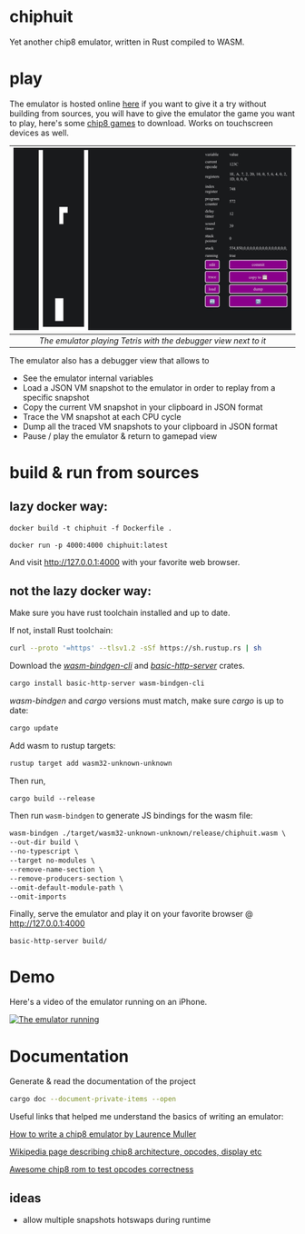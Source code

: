 # chiphuit

Yet another chip8 emulator, written in Rust compiled to WASM.

# play

The emulator is hosted online [here](https://chiphuit.glitch.me/) if you want to give it a try without building from sources, you will have to give the emulator the game you want to play, here's some [chip8 games](https://github.com/kripod/chip8-roms/tree/master/games) to download. Works on touchscreen devices as well.

| ![The emulator with the debugger](assets/emulator_debugger.png) |
|:--:|
| *The emulator playing Tetris with the debugger view next to it* |

The emulator also has a debugger view that allows to

* See the emulator internal variables
* Load a JSON VM snapshot to the emulator in order to replay from a specific snapshot
* Copy the current VM snapshot in your clipboard in JSON format
* Trace the VM snapshot at each CPU cycle
* Dump all the traced VM snapshots to your clipboard in JSON format
* Pause / play the emulator & return to gamepad view

# build & run from sources

## lazy docker way:

```
docker build -t chiphuit -f Dockerfile .
```

```
docker run -p 4000:4000 chiphuit:latest
```

And visit http://127.0.0.1:4000 with your favorite web browser.

## not the lazy docker way:

Make sure you have rust toolchain installed and up to date.

If not, install Rust toolchain:

```bash
curl --proto '=https' --tlsv1.2 -sSf https://sh.rustup.rs | sh
```

Download the _[wasm-bindgen-cli](https://crates.io/crates/wasm-bindgen-cli)_ and _[basic-http-server](https://crates.io/crates/basic-http-server)_ crates.

```bash
cargo install basic-http-server wasm-bindgen-cli
```

_wasm-bindgen_ and _cargo_ versions must match, make sure _cargo_ is up to date:

```bash
cargo update
```

Add wasm to rustup targets:

```bash
rustup target add wasm32-unknown-unknown
```

Then run,

```
cargo build --release
```

Then run `wasm-bindgen` to generate JS bindings for the wasm file:

```
wasm-bindgen ./target/wasm32-unknown-unknown/release/chiphuit.wasm \
--out-dir build \
--no-typescript \
--target no-modules \
--remove-name-section \
--remove-producers-section \
--omit-default-module-path \
--omit-imports
```

Finally, serve the emulator and play it on your favorite browser @ http://127.0.0.1:4000

```
basic-http-server build/
```

# Demo

Here's a video of the emulator running on an iPhone.

[![The emulator running](https://img.youtube.com/vi/Ix_EGr-9nWQ/maxresdefault.jpg)](https://www.youtube.com/watch?v=Ix_EGr-9nWQ)

# Documentation

Generate & read the documentation of the project

```bash
cargo doc --document-private-items --open
```

Useful links that helped me understand the basics of writing an emulator:

[How to write a chip8 emulator by Laurence Muller](https://multigesture.net/articles/how-to-write-an-emulator-chip-8-interpreter/)

[Wikipedia page describing chip8 architecture, opcodes, display etc](https://en.wikipedia.org/wiki/CHIP-8)

[Awesome chip8 rom to test opcodes correctness](https://github.com/corax89/chip8-test-rom)

## ideas
- allow multiple snapshots hotswaps during runtime
